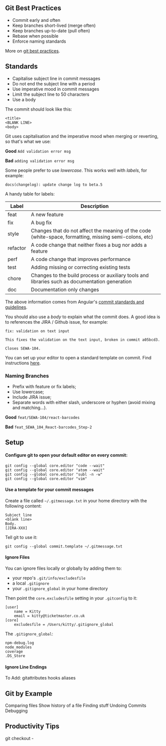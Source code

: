 ## Git Best Practices
* Commit early and often
* Keep branches short-lived (merge often)
* Keep branches up-to-date (pull often)
* Rebase when possible
* Enforce naming standards

More on [git best practices](https://sethrobertson.github.io/GitBestPractices/#commit).

## Standards
* Capitalise subject line in commit messages
* Do not end the subject line with a period
* Use imperative mood in commit messages
* Limit the subject line to 50 characters
* Use a body

The commit should look like this:

```
<title>
<BLANK LINE>
<body>
```


Git uses capitalisation and the imperative mood when merging or reverting, so that's what we use:


__Good__ `Add validation error msg`

__Bad__ `adding validation error msg`


Some people prefer to use _lowercase_. This works well with _labels_, for example:


`docs(changelog): update change log to beta.5`


A handy table for labels:

| Label | Description |
| ------ | ------ |
| feat | A new feature |
| fix | A bug fix |
| style | Changes that do not affect the meaning of the code (white-space, formatting, missing semi-colons, etc) |
| refactor | A code change that neither fixes a bug nor adds a feature |
| perf | A code change that improves performance |
| test| Adding missing or correcting existing tests |
| chore| Changes to the build process or auxiliary tools and libraries such as documentation generation |
| doc | Documentation only changes |

The above information comes from Angular's [commit standards and guidelines](https://github.com/angular/angular/blob/master/CONTRIBUTING.md).


You should also use a _body_ to explain what the commit does. A good idea is to references the JIRA / Github issue, for example:

```
fix: validation on text input

This fixes the validation on the text input, broken in commit a05bcd3.

Closes SEWA-104.
```

You can set up your editor to open a standard template on commit. Find instructions [here](#template).

### Naming Branches
* Prefix with feature or fix labels;
* Use lowercase;
* Include JIRA issue;
* Separate words with either slash, underscore or hyphen (avoid mixing and matching...).


__Good__ `feat/SEWA-104/react-barcodes`

__Bad__ `feat_SEWA_104_React-barcodes_Step-2`


## Setup
#### Configure git to open your default editor on every commit:

```
git config --global core.editor "code --wait"
git config --global core.editor "atom --wait"
git config --global core.editor "subl -n -w"
git config --global core.editor "vim"
```

#### Use a template for your commit messages
Create a file called `~/.gitmessage.txt` in your home directory with the following content:

```
Subject line
<blank line>
Body.
[JIRA-XXX]
```

Tell git to use it:

`git config --global commit.template ~/.gitmessage.txt`

#### Ignore Files
You can ignore files locally or globally by adding them to:

* your repo's `.git/info/excludesfile`
* a local `.gitignore`
* your `.gitignore_global` in your home directory

Then point the `core.excludesfile` setting in your `.gitconfig` to it:

```
[user]
	name = Kitty
	email = kitty@ticketmaster.co.uk
[core]
	excludesfile = /Users/kitty/.gitignore_global
```

The `.gitignore_global`:

```
npm-debug.log
node_modules
coverage
.DS_Store
```

#### Ignore Line Endings

To Add:
gitattributes
hooks
aliases


## Git by Example
<!--https://contegixapp1.livenation.com/confluence/display/RI/Git+Tips-->
Comparing files
  Show history of a file
Finding stuff
Undoing Commits
Debugging

## Productivity Tips
git checkout -
